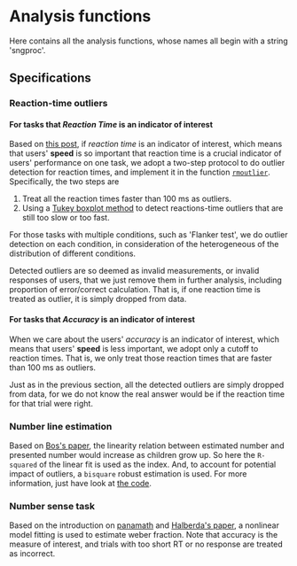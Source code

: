 # Analysis functions

Here contains all the analysis functions, whose names all begin with a string 'sngproc'.

## Specifications

### Reaction-time outliers

#### For tasks that *Reaction Time* is an indicator of interest

Based on [this post](http://condor.depaul.edu/dallbrit/extra/resources/ReactionTimeData-2017-4-4.html), if *reaction time* is an indicator of interest, which means that users' **speed** is so important that reaction time is a crucial indicator of users' performance on one task, we adopt a two-step protocol to do outlier detection for reaction times, and implement it in the function [`rmoutlier`](rmoutlier.m). Specifically, the two steps are

1. Treat all the reaction times faster than 100 ms as outliers.
1. Using a [Tukey boxplot method](https://en.wikipedia.org/wiki/Box_plot) to detect reactions-time outliers that are still too slow or too fast.

For those tasks with multiple conditions, such as 'Flanker test', we do outlier detection on each condition, in consideration of the heterogeneous of the distribution of different conditions.

Detected outliers are so deemed as invalid measurements, or invalid responses of users, that we just remove them in further analysis, including proportion of error/correct calculation. That is, if one reaction time is treated as outlier, it is simply dropped from data.

#### For tasks that *Accuracy* is an indicator of interest

When we care about the users' *accuracy* is an indicator of interest, which means that users' **speed** is less important, we adopt only a cutoff to reaction times. That is, we only treat those reaction times that are faster than 100 ms as outliers.

Just as in the previous section, all the detected outliers are simply dropped from data, for we do not know the real answer would be if the reaction time for that trial were right.

### Number line estimation

Based on [Bos's paper](https://doi.org/10.1016/j.jecp.2015.02.002), the linearity relation between estimated number and presented number would increase as children grow up. So here the `R-squared` of the linear fit is used as the index. And, to account for potential impact of outliers, a `bisquare` robust estimation is used. For more information, just have look at [the code](sngprocLE.m).

### Number sense task

Based on the introduction on [panamath](http://www.panamath.org/wiki/index.php?title=What_is_a_Weber_Fraction%3F) and [Halberda's paper](https://doi.org/10.1038/nature07246), a nonlinear model fitting is used to estimate weber fraction. Note that accuracy is the measure of interest, and trials with too short RT or no response are treated as incorrect.
